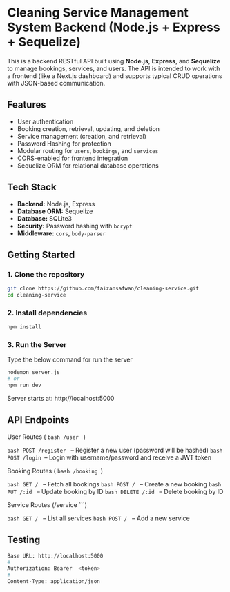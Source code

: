 # Cleaning Service Management System Backend (Node.js + Express + Sequelize)

This is a backend RESTful API built using **Node.js**, **Express**, and **Sequelize** to manage bookings, services, and users. The API is intended to work with a frontend (like a Next.js dashboard) and supports typical CRUD operations with JSON-based communication.

## Features

- User authentication
- Booking creation, retrieval, updating, and deletion
- Service management (creation, and retrieval)
- Password Hashing for protection
- Modular routing for `users`, `bookings`, and `services`
- CORS-enabled for frontend integration
- Sequelize ORM for relational database operations


## Tech Stack

- **Backend:** Node.js, Express
- **Database ORM:** Sequelize
- **Database:** SQLite3
- **Security:** Password hashing with `bcrypt`
- **Middleware:** `cors`, `body-parser`


## Getting Started

### 1. Clone the repository

```bash
git clone https://github.com/faizansafwan/cleaning-service.git
cd cleaning-service
```

### 2. Install dependencies

```bash
npm install
```

### 3. Run the Server 

Type the below command for run the server

```bash
nodemon server.js 
# or
npm run dev
```

Server starts at: http://localhost:5000


## API Endpoints 

User Routes ( ```bash /user ``` )

```bash POST /register ``` – Register a new user (password will be hashed)
```bash POST /login ```– Login with username/password and receive a JWT token


Booking Routes ( ```bash /booking ```)

```bash GET / ``` – Fetch all bookings
```bash POST / ``` – Create a new booking
```bash PUT /:id ``` – Update booking by ID
```bash DELETE /:id ``` – Delete booking by ID


Service Routes (/service ```)

```bash GET / ``` – List all services
```bash POST / ``` – Add a new service


## Testing

```bash
Base URL: http://localhost:5000
#
Authorization: Bearer  <token> 
#
Content-Type: application/json
```

